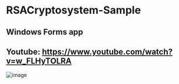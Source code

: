 # RSACryptosystem-Sample
## Windows Forms app
## Youtube: https://www.youtube.com/watch?v=w_FLHyTOLRA
![image](https://user-images.githubusercontent.com/89597412/131005040-b45731b9-bf37-4c74-ac5c-cf54d5754a6d.png)

